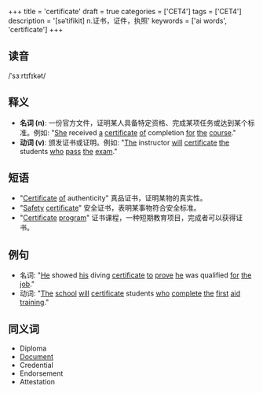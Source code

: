 +++
title = 'certificate'
draft = true
categories = ['CET4']
tags = ['CET4']
description = '[səˈtifikit] n.证书，证件，执照'
keywords = ['ai words', 'certificate']
+++

## 读音
/ˈsɜːrtɪfɪkət/

## 释义
- **名词 (n)**: 一份官方文件，证明某人具备特定资格、完成某项任务或达到某个标准。例如: "[She](/zh/post/she/) received [a](/zh/post/a/) [certificate](/zh/post/certificate/) [of](/zh/post/of/) completion [for](/zh/post/for/) [the](/zh/post/the/) [course](/zh/post/course/)."
- **动词 (v)**: 颁发证书或证明。例如: "[The](/zh/post/the/) instructor [will](/zh/post/will/) [certificate](/zh/post/certificate/) [the](/zh/post/the/) students [who](/zh/post/who/) [pass](/zh/post/pass/) [the](/zh/post/the/) [exam](/zh/post/exam/)."

## 短语
- "[Certificate](/zh/post/certificate/) [of](/zh/post/of/) authenticity" 真品证书，证明某物的真实性。
- "[Safety](/zh/post/safety/) [certificate](/zh/post/certificate/)" 安全证书，表明某事物符合安全标准。
- "[Certificate](/zh/post/certificate/) [program](/zh/post/program/)" 证书课程，一种短期教育项目，完成者可以获得证书。

## 例句
- 名词: "[He](/zh/post/he/) showed [his](/zh/post/his/) diving [certificate](/zh/post/certificate/) [to](/zh/post/to/) [prove](/zh/post/prove/) [he](/zh/post/he/) was qualified [for](/zh/post/for/) [the](/zh/post/the/) [job](/zh/post/job/)."
- 动词: "[The](/zh/post/the/) [school](/zh/post/school/) [will](/zh/post/will/) [certificate](/zh/post/certificate/) students [who](/zh/post/who/) [complete](/zh/post/complete/) [the](/zh/post/the/) [first](/zh/post/first/) [aid](/zh/post/aid/) [training](/zh/post/training/)."

## 同义词
- Diploma
- [Document](/zh/post/document/)
- Credential
- Endorsement
- Attestation
